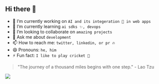 ## Hi there 👋

- 🔭 I’m currently working on `AI and its integeration 🚀 in web apps`
- 🌱 I’m currently learning `ai sdks ✨, devops`
- 👯 I’m looking to collaborate on `amazing projects`
- 💬 Ask me about `development`
- 📫 How to reach me: `twitter, linkedin, or pr 🔥`
- 😄 Pronouns: `he, him`
- ⚡ Fun fact: `I like to play cricket 🏏`

> "The journey of a thousand miles begins with one step." - Lao Tzu

[![](https://visitcount.itsvg.in/api?id=Tanav&label=Profile%20Views&color=1&icon=1&pretty=true)](https://visitcount.itsvg.in)
